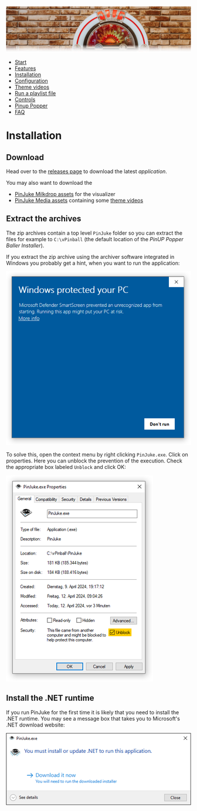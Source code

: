 ![Jukebox](images/jukebox-header.png)

- [Start](index.md)
- [Features](FEATURES.md)
- [Installation](INSTALLATION.md)
- [Configuration](CONFIGURATION.md)
- [Theme videos](THEME-VIDEOS.md)
- [Run a playlist file](RUN.md)
- [Controls](CONTROLS.md)
- [Pinup Popper](PINUP-POPPER.md)
- [FAQ](FAQ.md)

# Installation

## Download

Head over to the [releases page](https://github.com/PinJuke/PinJuke/releases) to download the latest *application*.

You may also want to download the
- [PinJuke Milkdrop assets](https://github.com/PinJuke/PinJuke-Milkdrop/releases) for the visualizer
- [PinJuke Media assets](https://github.com/PinJuke/PinJuke-Media/releases) containing some [theme videos](THEME-VIDEOS.md)

## Extract the archives

The zip archives contain a top level `PinJuke` folder so you can extract the files for example to `C:\vPinball` (the default location of the *PinUP Popper Baller Installer*).

If you extract the zip archive using the archiver software integrated in Windows you probably get a hint, when you want to run the application:

![Jukebox](images/windows-protection.png)

To solve this, open the context menu by right clicking `PinJuke.exe`. Click on properties. Here you can unblock the prevention of the execution. Check the appropriate box labeled `Unblock` and click OK:

![Jukebox](images/windows-unblock.png)

## Install the .NET runtime

If you run PinJuke for the first time it is likely that you need to install the .NET runtime. You may see a message box that takes you to Microsoft's .NET download website:

![Jukebox](images/installation-dot-net.png)
